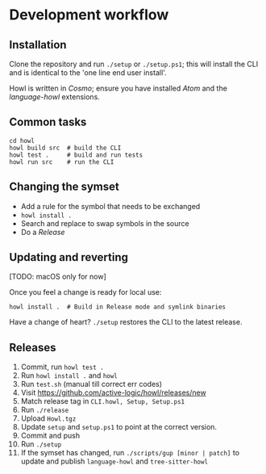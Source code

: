 # Development workflow

## Installation

Clone the repository and run `./setup` or `./setup.ps1`; this will install the CLI and is identical to the 'one line end user install'.

Howl is written in *Cosmo*; ensure you have installed *Atom* and the *language-howl* extensions.

## Common tasks

```
cd howl
howl build src  # build the CLI
howl test .     # build and run tests
howl run src    # run the CLI
```

## Changing the symset

- Add a rule for the symbol that needs to be exchanged
- `howl install .`
- Search and replace to swap symbols in the source
- Do a *Release*

## Updating and reverting

[TODO: macOS only for now]

Once you feel a change is ready for local use:

```
howl install .  # Build in Release mode and symlink binaries
```

Have a change of heart? `./setup` restores the CLI to the latest release.

## Releases

1) Commit, run `howl test .`
2) Run `howl install .` and `howl`
3) Run `test.sh` (manual till correct err codes)
4) Visit https://github.com/active-logic/howl/releases/new
5) Match release tag in `CLI.howl, Setup, Setup.ps1`
6) Run `./release`
7) Upload `Howl.tgz`
8) Update `setup` and `setup.ps1` to point at the correct version.
9) Commit and push
10) Run `./setup`
11) If the symset has changed, run `./scripts/gup [minor | patch]` to update and publish `language-howl` and `tree-sitter-howl`
